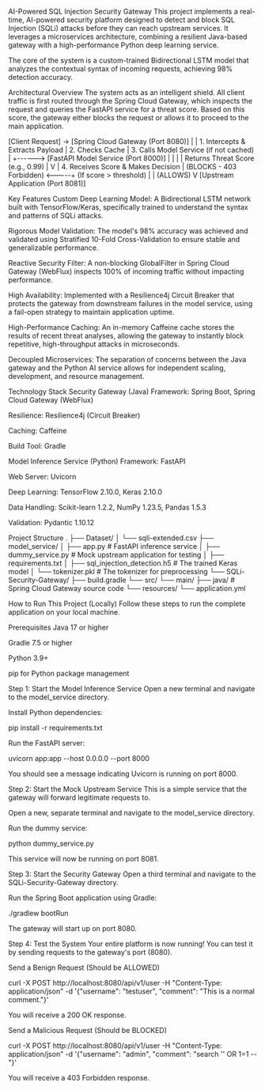 AI-Powered SQL Injection Security Gateway
This project implements a real-time, AI-powered security platform designed to detect and block SQL Injection (SQLi) attacks before they can reach upstream services. It leverages a microservices architecture, combining a resilient Java-based gateway with a high-performance Python deep learning service.

The core of the system is a custom-trained Bidirectional LSTM model that analyzes the contextual syntax of incoming requests, achieving 98% detection accuracy.

Architectural Overview
The system acts as an intelligent shield. All client traffic is first routed through the Spring Cloud Gateway, which inspects the request and queries the FastAPI service for a threat score. Based on this score, the gateway either blocks the request or allows it to proceed to the main application.

[Client Request] -> [Spring Cloud Gateway (Port 8080)]
                         |
                         | 1. Intercepts & Extracts Payload
                         | 2. Checks Cache
                         | 3. Calls Model Service (if not cached)
                         |
                         +------> [FastAPI Model Service (Port 8000)]
                         |           |
                         |           | Returns Threat Score (e.g., 0.99)
                         |           V
                         | 4. Receives Score & Makes Decision
                         |
    (BLOCKS - 403 Forbidden) <-----+ (If score > threshold)
                         |
                         | (ALLOWS)
                         V
              [Upstream Application (Port 8081)]

Key Features
Custom Deep Learning Model: A Bidirectional LSTM network built with TensorFlow/Keras, specifically trained to understand the syntax and patterns of SQLi attacks.

Rigorous Model Validation: The model's 98% accuracy was achieved and validated using Stratified 10-Fold Cross-Validation to ensure stable and generalizable performance.

Reactive Security Filter: A non-blocking GlobalFilter in Spring Cloud Gateway (WebFlux) inspects 100% of incoming traffic without impacting performance.

High Availability: Implemented with a Resilience4j Circuit Breaker that protects the gateway from downstream failures in the model service, using a fail-open strategy to maintain application uptime.

High-Performance Caching: An in-memory Caffeine cache stores the results of recent threat analyses, allowing the gateway to instantly block repetitive, high-throughput attacks in microseconds.

Decoupled Microservices: The separation of concerns between the Java gateway and the Python AI service allows for independent scaling, development, and resource management.

Technology Stack
Security Gateway (Java)
Framework: Spring Boot, Spring Cloud Gateway (WebFlux)

Resilience: Resilience4j (Circuit Breaker)

Caching: Caffeine

Build Tool: Gradle

Model Inference Service (Python)
Framework: FastAPI

Web Server: Uvicorn

Deep Learning: TensorFlow 2.10.0, Keras 2.10.0

Data Handling: Scikit-learn 1.2.2, NumPy 1.23.5, Pandas 1.5.3

Validation: Pydantic 1.10.12

Project Structure
.
├── Dataset/
│   └── sqli-extended.csv
├── model_service/
│   ├── app.py                  # FastAPI inference service
│   ├── dummy_service.py        # Mock upstream application for testing
│   ├── requirements.txt
│   ├── sql_injection_detection.h5 # The trained Keras model
│   └── tokenizer.pkl           # The tokenizer for preprocessing
└── SQLi-Security-Gateway/
    ├── build.gradle
    └── src/
        └── main/
            ├── java/           # Spring Cloud Gateway source code
            └── resources/
                └── application.yml

How to Run This Project (Locally)
Follow these steps to run the complete application on your local machine.

Prerequisites
Java 17 or higher

Gradle 7.5 or higher

Python 3.9+

pip for Python package management

Step 1: Start the Model Inference Service
Open a new terminal and navigate to the model_service directory.

Install Python dependencies:

pip install -r requirements.txt

Run the FastAPI server:

uvicorn app:app --host 0.0.0.0 --port 8000

You should see a message indicating Uvicorn is running on port 8000.

Step 2: Start the Mock Upstream Service
This is a simple service that the gateway will forward legitimate requests to.

Open a new, separate terminal and navigate to the model_service directory.

Run the dummy service:

python dummy_service.py

This service will now be running on port 8081.

Step 3: Start the Security Gateway
Open a third terminal and navigate to the SQLi-Security-Gateway directory.

Run the Spring Boot application using Gradle:

./gradlew bootRun

The gateway will start up on port 8080.

Step 4: Test the System
Your entire platform is now running! You can test it by sending requests to the gateway's port (8080).

Send a Benign Request (Should be ALLOWED)

curl -X POST http://localhost:8080/api/v1/user -H "Content-Type: application/json" -d '{"username": "testuser", "comment": "This is a normal comment."}'

You will receive a 200 OK response.

Send a Malicious Request (Should be BLOCKED)

curl -X POST http://localhost:8080/api/v1/user -H "Content-Type: application/json" -d '{"username": "admin", "comment": "search '' OR 1=1 --"}'

You will receive a 403 Forbidden response.